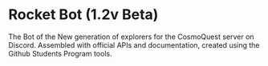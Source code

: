 # Rocket Bot (1.2v Beta)
The Bot of the New generation of explorers for the CosmoQuest server on Discord. Assembled with official APIs and documentation, created using the Github Students Program tools.
